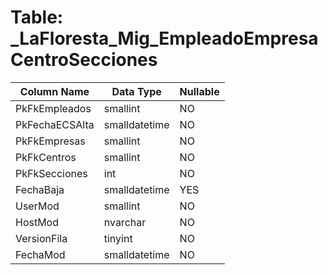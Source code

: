 # Table: _LaFloresta_Mig_EmpleadoEmpresaCentroSecciones

| Column Name | Data Type | Nullable |
|-------------|-----------|----------|
| PkFkEmpleados | smallint | NO |
| PkFechaECSAlta | smalldatetime | NO |
| PkFkEmpresas | smallint | NO |
| PkFkCentros | smallint | NO |
| PkFkSecciones | int | NO |
| FechaBaja | smalldatetime | YES |
| UserMod | smallint | NO |
| HostMod | nvarchar | NO |
| VersionFila | tinyint | NO |
| FechaMod | smalldatetime | NO |
